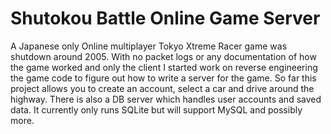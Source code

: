 # Shutokou Battle Online Game Server
A Japanese only Online multiplayer Tokyo Xtreme Racer game was shutdown around 2005. With no packet logs or any documentation of how the game worked and only the client I started work on reverse engineering the game code to figure out how to write a server for the game. So far this project allows you to create an account, select a car and drive around the highway. There is also a DB server which handles user accounts and saved data. It currently only runs SQLite but will support MySQL and possibly more.